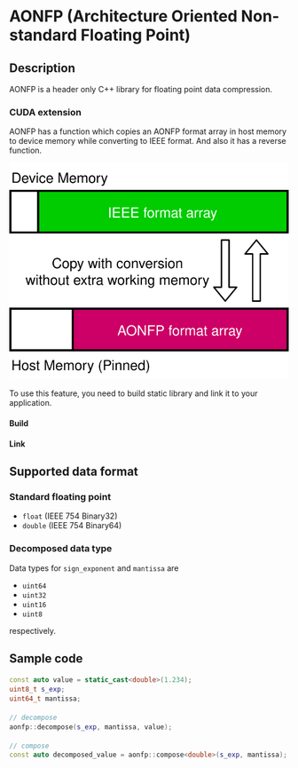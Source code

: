 # AONFP (Architecture Oriented Non-standard Floating Point)

## Description
AONFP is a header only C++ library for floating point data compression.

### CUDA extension
AONFP has a function which copies an AONFP format array in host memory to device memory while converting to IEEE format.
And also it has a reverse function.

![cuda-copy](docs/aonfp_cuda_copy.svg)

To use this feature, you need to build static library and link it to your application.

#### Build
#### Link

## Supported data format

### Standard floating point

- `float` (IEEE 754 Binary32)
- `double` (IEEE 754 Binary64)

### Decomposed data type
Data types for `sign_exponent` and `mantissa` are

- `uint64`
- `uint32`
- `uint16`
- `uint8`

respectively.


## Sample code
```cpp
const auto value = static_cast<double>(1.234);
uint8_t s_exp;
uint64_t mantissa;

// decompose
aonfp::decompose(s_exp, mantissa, value);

// compose
const auto decomposed_value = aonfp::compose<double>(s_exp, mantissa);
```
